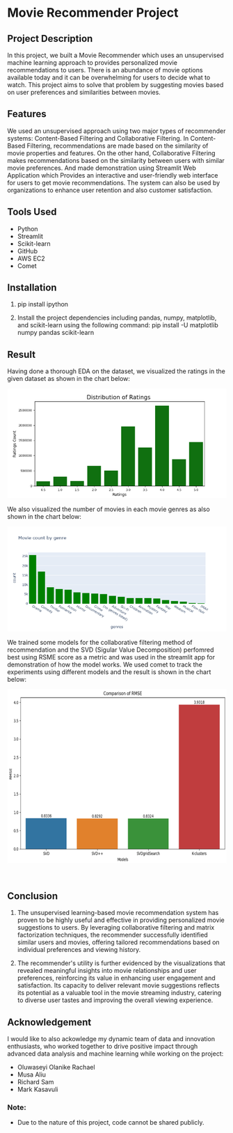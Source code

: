 # Movie Recommender Project

## Project Description

In this project, we built a Movie Recommender which uses an unsupervised machine learning approach to provides personalized movie recommendations to users. There is an abundance of movie options available today and it can be overwhelming for users to decide what to watch. This project aims to solve that problem by suggesting movies based on user preferences and similarities between movies. <br>  

## Features

We used an unsupervised approach using two major types of recommender systems: Content-Based Filtering and Collaborative Filtering. In Content-Based Filtering, recommendations are made based on the similarity of movie properties and features. On the other hand, Collaborative Filtering makes recommendations based on the similarity between users with similar movie preferences. 
And made demonstration using Streamlit Web Application which Provides an interactive and user-friendly web interface for users to get movie recommendations. The system can also be used by organizations to enhance user retention and also customer satisfaction. <br> 

## Tools Used 

* Python
* Streamlit
* Scikit-learn
* GitHub
* AWS EC2
* Comet <br> 

## Installation 

1. pip install ipython 

2. Install the project dependencies including pandas, numpy, matplotlib, and scikit-learn using the following command:
pip install -U matplotlib numpy pandas scikit-learn <br> 

## Result 

Having done a thorough EDA on the dataset, we visualized the ratings in the given dataset as shown in the chart below:

<p align = 'center'>
<img src = "https://github.com/obinnameso/movie_recommender_project/blob/main/imgs/ratings_dist.png?raw=true">
</p>

We also visualized the number of movies in each movie genres as also shown in the chart below: 

<p align = 'center'>
<img src = "https://github.com/obinnameso/movie_recommender_project/blob/main/imgs/movie_count_by_genre.png?raw=true">
</p>

We trained some models for the collaborative filtering method of recommendation and the SVD (Sigular Value Decomposition) perfomred best using RSME score as a metric and was used in the streamlit app for demonstration of how the model works. We used comet to track the experiments using different models and the result is shown in the chart below: 

<p align = 'center'>
<img width = '800' height = '400' src = "https://github.com/obinnameso/movie_recommender_project/blob/main/imgs/comet_experiment.png?raw=true">
</p> <br> 

## Conclusion 

1. The unsupervised learning-based movie recommendation system has proven to be highly useful and effective in providing personalized movie suggestions to users. By leveraging collaborative filtering and matrix factorization techniques, the recommender successfully identified similar users and movies, offering tailored recommendations based on individual preferences and viewing history.

2. The recommender's utility is further evidenced by the visualizations that revealed meaningful insights into movie relationships and user preferences, reinforcing its value in enhancing user engagement and satisfaction. Its capacity to deliver relevant movie suggestions reflects its potential as a valuable tool in the movie streaming industry, catering to diverse user tastes and improving the overall viewing experience. <br> 

## Acknowledgement

I would like to also ackowledge my dynamic team of data and innovation enthusiasts, who worked together to drive positive impact through advanced data analysis and machine learning while working on the project:
* Oluwaseyi Olanike Rachael
* Musa Aliu
* Richard Sam 
* Mark Kasavuli <br> 

### Note: 
* Due to the nature of this project, code cannot be shared publicly.






